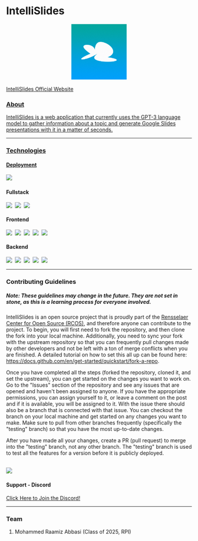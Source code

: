 <h1>IntelliSlides</h1>

<p align='center'>
<img src="./public/images/IntelliSlidesLogo.png" width="150"/>
</p>

<a href="https://intellislides.com/">IntelliSlides Official Website</p>

<h3>About</h3>
<p>
  IntelliSlides is a web application that currently uses the GPT-3 language model to gather information about a topic and generate Google Slides presentations with it in a matter of seconds.
</p>

<hr />

<h3>Technologies</h3>

  <h4>Deployment</h4>
  <p float="left">
  <a href="https://vercel.com/"><img src="https://static.wikia.nocookie.net/logopedia/images/a/a7/Vercel_favicon.svg/revision/latest/scale-to-width-down/250?cb=20221026155821" width="30" margin="20px" /></a>
  </p>

  <h4>Fullstack</h4>
  <p float="left">
  <a href="https://nextjs.org/"><img src="https://www.svgrepo.com/show/354113/nextjs-icon.svg" width="30" margin="20px" /></a>&nbsp;&nbsp;<a href="https://www.typescriptlang.org/"><img src="https://upload.wikimedia.org/wikipedia/commons/thumb/4/4c/Typescript_logo_2020.svg/2048px-Typescript_logo_2020.svg.png" width="30" /></a>&nbsp;&nbsp;<a href="https://moment.github.io/luxon/#/"><img src="https://moment.github.io/luxon/docs/_media/Luxon_icon_64x64.png" width="30" /></a>
  </p>

  <h4>Frontend</h4>
  <p float="left">
  <a href="https://react.dev/"><img src="https://upload.wikimedia.org/wikipedia/commons/thumb/a/a7/React-icon.svg/2300px-React-icon.svg.png" width="30" /></a>&nbsp;&nbsp;<a href="https://react-bootstrap.github.io/"><img src="https://banner2.cleanpng.com/20180531/sas/kisspng-bootstrap-react-software-framework-javascript-fron-5b0f9b1ab26fd7.9058729715277494027309.jpg" width="30" /></a>&nbsp;&nbsp;<a href="https://www.w3.org/Style/CSS/Overview.en.html"><img src="https://upload.wikimedia.org/wikipedia/commons/thumb/6/62/CSS3_logo.svg/800px-CSS3_logo.svg.png" width="30" /></a>&nbsp;&nbsp;<a href="https://fonts.google.com/"><img src="https://logos-world.net/wp-content/uploads/2021/03/Google-Fonts-Logo.png" width="50" /></a>&nbsp;&nbsp;<a href="https://fontawesome.com/"><img src="https://pbs.twimg.com/profile_images/1491038861224517637/s-H1KgWO_400x400.png" width="30" /></a>
  </p>
  
  <h4>Backend</h4>
    <p float="left">
  <a href="https://nodejs.org/en"><img src="https://seeklogo.com/images/N/nodejs-logo-FBE122E377-seeklogo.com.png" width="30"/></a>&nbsp;&nbsp;<a href="https://www.mongodb.com/"><img src="https://www.svgrepo.com/show/331488/mongodb.svg" width="30" /></a>&nbsp;&nbsp;<a href="https://jwt.io/"><img src="https://jwt.io/img/icon.svg" width="30" /></a>&nbsp;&nbsp;<a href="https://openai.com/blog/openai-api"><img src="https://uploads-ssl.webflow.com/5f15081919fdf673994ab5fd/63e05b42f46ebfbc65a734bc_OpenAI%20GPT%20Logo.svg" width="30" /></a>&nbsp;&nbsp;<a href="https://developers.google.com/slides/api/reference/rest"><img src="https://upload.wikimedia.org/wikipedia/commons/thumb/1/1e/Google_Slides_logo_%282014-2020%29.svg/1489px-Google_Slides_logo_%282014-2020%29.svg.png" width="25" /></a>
  </p>


<hr />

<h3>Contributing Guidelines</h3>
  <h5>Note: These guidelines may change in the future. They are not set in stone, as this is a learning process for everyone involved.</h5>
  <p>IntelliSlides is an open source project that is proudly part of the <a href="https://rcos.io/">Rensselaer Center for Open Source (RCOS)</a>, and therefore anyone can contribute to the project. To begin, you will first need to fork the repository, and then clone the fork into your local machine. Additionally, you need to sync your fork with the upstream repository so that you can frequently pull changes made by other developers and not be left with a ton of merge conflicts when you are finished. A detailed tutorial on how to set this all up can be found here: <a href="https://docs.github.com/en/get-started/quickstart/fork-a-repo">https://docs.github.com/en/get-started/quickstart/fork-a-repo</a>.</p>
  <p>Once you have completed all the steps (forked the repository, cloned it, and set the upstream), you can get started on the changes you want to work on. Go to the "Issues" section of the repository and see any issues that are opened and haven't been assigned to anyone. If you have the appropriate permissions, you can assign yourself to it, or leave a comment on the post and if it is available, you will be assigned to it. With the issue there should also be a branch that is connected with that issue. You can checkout the branch on your local machine and get started on any changes you want to make. Make sure to pull from other branches frequently (specifically the "testing" branch) so that you have the most up-to-date changes. </p>
  <p>After you have made all your changes, create a PR (pull request) to merge into the "testing" branch, not any other branch. The "testing" branch is used to test all the features for a version before it is publicly deployed.</p>
  
  <br />
  <a href="https://discord.com/channels/1110354193522368532/1110354194310909954"><img src="https://assets-global.website-files.com/6257adef93867e50d84d30e2/636e0a6a49cf127bf92de1e2_icon_clyde_blurple_RGB.png" width="50" /></a>
  <h4>Support - Discord</h4>
  <a href="https://discord.com/channels/1110354193522368532/1110354194310909954"/>Click Here to Join the Discord!</a>
  
<hr />

<h3>Team</h3>
<ol>
  <li>Mohammed Raamiz Abbasi (Class of 2025, RPI)</li>
</ol>
  
 
